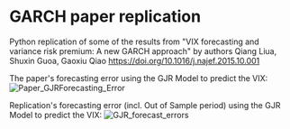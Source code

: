 # GARCH paper replication
 Python replication of some of the results from "VIX forecasting and variance risk premium: A new GARCH approach" by authors Qiang Liua, Shuxin Guoa, Gaoxiu Qiao
https://doi.org/10.1016/j.najef.2015.10.001

The paper's forecasting error using the GJR Model to predict the VIX:
![Paper_GJRForecasting_Error](https://github.com/tomonuallain/GARCH-paper-replication/assets/62573966/ca9504ba-97ac-4969-97f2-1e8a91c77dfe)

Replication's forecasting error (incl. Out of Sample period) using the GJR Model to predict the VIX:
![GJR_forecast_errors](https://github.com/tomonuallain/GARCH-paper-replication/assets/62573966/c5c570c5-4ee4-460a-a903-c50f20f05606)


